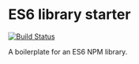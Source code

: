 ES6 library starter
===========

<!-- [![Version](http://img.shields.io/npm/v/classnames.svg)](https://www.npmjs.org/package/classnames) -->
[![Build Status](https://travis-ci.org/liady/es6-library-minimal.svg?branch=master)](https://travis-ci.org/liady/es6-library-minimal)

A boilerplate for an ES6 NPM library.
